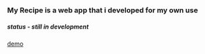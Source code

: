 ### My Recipe is a web app that i developed for my own use
##### status - still in development



[demo](https://my-recipe-c2755.firebaseapp.com/ "my recipe")

